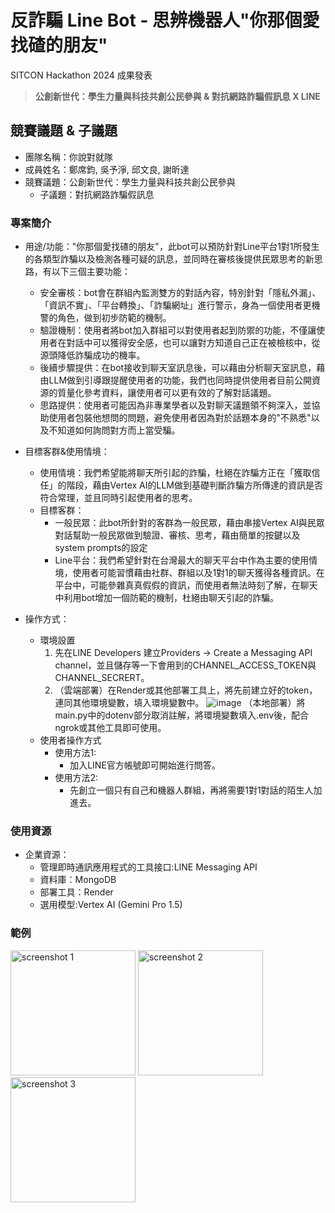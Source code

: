# 反詐騙 Line Bot - 思辨機器人"你那個愛找碴的朋友"

SITCON Hackathon 2024 成果發表

> **公創新世代：學生力量與科技共創公民參與 & 對抗網路詐騙假訊息 X LINE**

## 競賽議題 & 子議題
- 團隊名稱：你說對就隊
- 成員姓名：鄭席鈞, 吳予淨, 邱文良, 謝昕達
- 競賽議題：公創新世代：學生力量與科技共創公民參與
    - 子議題：對抗網路詐騙假訊息

### 專案簡介
- 用途/功能："你那個愛找碴的朋友"，此bot可以預防針對Line平台1對1所發生的各類型詐騙以及檢測各種可疑的訊息，並同時在審核後提供民眾思考的新思路，有以下三個主要功能：
    - 安全審核：bot會在群組內監測雙方的對話內容，特別針對「隱私外漏」、「資訊不實」、「平台轉換」、「詐騙網址」進行警示，身為一個使用者更機警的角色，做到初步防範的機制。
    - 驗證機制：使用者將bot加入群組可以對使用者起到防禦的功能，不僅讓使用者在對話中可以獲得安全感，也可以讓對方知道自己正在被檢核中，從源頭降低詐騙成功的機率。
    - 後續步驟提供：在bot接收到聊天室訊息後，可以藉由分析聊天室訊息，藉由LLM做到引導跟提醒使用者的功能，我們也同時提供使用者目前公開資源的質量化參考資料，讓使用者可以更有效的了解對話議題。
    - 思路提供：使用者可能因為非專業學者以及對聊天議題領不夠深入，並協助使用者包裝他想問的問題，避免使用者因為對於話題本身的"不熟悉"以及不知道如何詢問對方而上當受騙。

- 目標客群&使用情境：
    - 使用情境：我們希望能將聊天所引起的詐騙，杜絕在詐騙方正在「獲取信任」的階段，藉由Vertex AI的LLM做到基礎判斷詐騙方所傳達的資訊是否符合常理，並且同時引起使用者的思考。
    - 目標客群：
        - 一般民眾：此bot所針對的客群為一般民眾，藉由串接Vertex AI與民眾對話幫助一般民眾做到驗證、審核、思考，藉由簡單的按鍵以及system prompts的設定
        - Line平台：我們希望針對在台灣最大的聊天平台中作為主要的使用情境，使用者可能習慣藉由社群、群組以及1對1的聊天獲得各種資訊。在平台中，可能參雜真真假假的資訊，而使用者無法時刻了解，在聊天中利用bot增加一個防範的機制，杜絕由聊天引起的詐騙。
        
- 操作方式：
    - 環境設置
       1. 先在LINE Developers 建立Providers -> Create a Messaging API channel，並且儲存等一下會用到的CHANNEL_ACCESS_TOKEN與CHANNEL_SECRERT。
       2. （雲端部署）在Render或其他部署工具上，將先前建立好的token，連同其他環境變數，填入環境變數中。
        ![image](https://hackmd.io/_uploads/Bkih5jDvC.png)
          （本地部署）將main.py中的dotenv部分取消註解，將環境變數填入.env後，配合ngrok或其他工具即可使用。
    - 使用者操作方式<br>
        - 使用方法1:
            - 加入LINE官方帳號即可開始進行問答。
        - 使用方法2:
            - 先創立一個只有自己和機器人群組，再將需要1對1對話的陌生人加進去。
    
### 使用資源
- 企業資源：
    - 管理即時通訊應用程式的工具接口:LINE Messaging API<br>
    - 資料庫：MongoDB<br>
    - 部署工具：Render<br>
    - 選用模型:Vertex AI (Gemini Pro 1.5)<br>
### 範例
<img src="https://github.com/leo5470/anti-scam-bot/assets/61446148/a7f09a2f-d843-4837-a9e1-59a05a9e0857" alt="screenshot 1" width="200"/>
<img src="https://github.com/leo5470/anti-scam-bot/assets/61446148/90eef9ff-4ca7-4e03-b41e-6fb4dd8e3f5e" alt="screenshot 2" width="200"/>
<img src="https://github.com/leo5470/anti-scam-bot/assets/61446148/3dba7b9d-2f6f-427c-a65d-8abe04e78df1" alt="screenshot 3" width="200"/>




